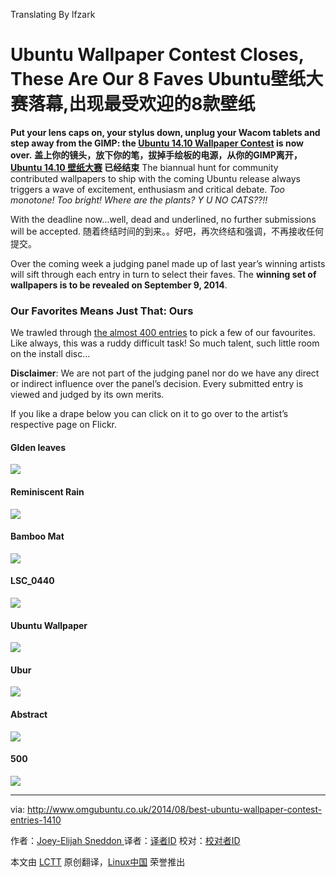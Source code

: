 Translating By lfzark

Ubuntu Wallpaper Contest Closes, These Are Our 8 Faves
Ubuntu壁纸大赛落幕,出现最受欢迎的8款壁纸
================================================================================
**Put your lens caps on, your stylus down, unplug your Wacom tablets and step away from the GIMP: the [Ubuntu 14.10 Wallpaper Contest][1] is now over.**
**盖上你的镜头，放下你的笔，拔掉手绘板的电源，从你的GIMP离开，[Ubuntu 14.10 壁纸大赛][1] 已经结束**
The biannual hunt for community contributed wallpapers to ship with the coming Ubuntu release always triggers a wave of excitement, enthusiasm and critical debate. *Too monotone! Too bright! Where are the plants? Y U NO CATS??!!*

With the deadline now…well, dead and underlined, no further submissions will be accepted.
随着终结时间的到来。。好吧，再次终结和强调，不再接收任何提交。

Over the coming week a judging panel made up of last year’s winning artists will sift through each entry in turn to select their faves. The **winning set of wallpapers is to be revealed on September 9, 2014**. 

### Our Favorites Means Just That: Ours ###

We trawled through [the almost 400 entries][2] to pick a few of our favourites. Like always, this was a ruddy difficult task! So much talent, such little room on the install disc…

**Disclaimer**: We are not part of the judging panel nor do we have any direct or indirect influence over the panel’s decision. Every submitted entry is viewed and judged by its own merits.

If you like a drape below you can click on it to go over to the artist’s respective page on Flickr.

#### Glden leaves ####

[![](https://farm6.staticflickr.com/5577/14919901295_ec1cdd13cb_c.jpg)][3]

#### Reminiscent Rain ####

[![](https://farm4.staticflickr.com/3888/14858973848_30124e2360_c.jpg)][4]

#### Bamboo Mat ####

[![](https://farm3.staticflickr.com/2940/14222953450_5a63b591ee_z.jpg)][5]

#### LSC_0440 ####

[![](https://farm4.staticflickr.com/3864/14698997457_ca5aba49c1_c.jpg)][6]

#### Ubuntu Wallpaper ####

[![](https://farm3.staticflickr.com/2933/14573905897_ae415fe00b_c.jpg)][7]

#### Ubur ####

[![](https://farm9.staticflickr.com/8044/8423532123_a739bbfb49_c.jpg)][8]

#### Abstract ####

[![](https://farm4.staticflickr.com/3875/14969203701_f9a318da6f_c.jpg)][9]

#### 500 ####

[![](https://farm4.staticflickr.com/3848/14660376638_bd26a4b2ab_c.jpg)][10]

--------------------------------------------------------------------------------

via: http://www.omgubuntu.co.uk/2014/08/best-ubuntu-wallpaper-contest-entries-1410

作者：[Joey-Elijah Sneddon ][a]
译者：[译者ID](https://github.com/lfzark)
校对：[校对者ID](https://github.com/校对者ID)

本文由 [LCTT](https://github.com/LCTT/TranslateProject) 原创翻译，[Linux中国](http://linux.cn/) 荣誉推出

[a]:https://plus.google.com/117485690627814051450/?rel=author
[1]:http://www.omgubuntu.co.uk/2014/08/ubuntu-14-10-wallpaper-contest
[2]:https://www.flickr.com/groups/1410wallpapersubmissions/
[3]:https://www.flickr.com/photos/mauro_campanelli/14919901295
[4]:https://www.flickr.com/photos/fixem/14858973848
[5]:https://www.flickr.com/photos/havaxinhua/14222953450
[6]:https://www.flickr.com/photos/laurentschenkel/14698997457
[7]:https://www.flickr.com/photos/57135082@N05/14573905897
[8]:https://www.flickr.com/photos/anomalous_saga/8423532123
[9]:https://www.flickr.com/photos/el_nando/14969203701
[10]:https://www.flickr.com/photos/e4v/14660376638
